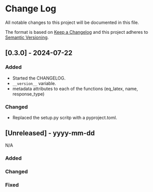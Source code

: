 # Change Log
All notable changes to this project will be documented in this file.

The format is based on [Keep a Changelog](http://keepachangelog.com/)
and this project adheres to [Semantic Versioning](http://semver.org/).

## [0.3.0] - 2024-07-22

### Added
- Started the CHANGELOG.
- `__version__` variable.
- metadata attributes to each of the functions (eq_latex, name, response_type)

### Changed
- Replaced the setup.py scritp with a pyproject.toml.



## [Unreleased] - yyyy-mm-dd

N/A

### Added

### Changed

### Fixed